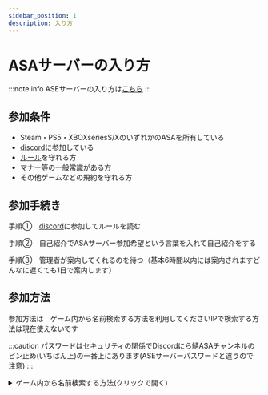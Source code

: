 ```yaml
---
sidebar_position: 1
description: 入り方
---
```


# ASAサーバーの入り方
:::note info 
ASEサーバーの入り方は[こちら](/docs/ase/join.md)
:::

## 参加条件　
- Steam・PS5・XBOXseriesS/XのいずれかのASAを所有している
- [discord](https://discord.gg/mW3jzjunhf)に参加している
- [ルール](/docs/rule)を守れる方
- マナー等の一般常識がある方
- その他ゲームなどの規約を守れる方
## 参加手続き

手順①　[discord](https://discord.gg/mW3jzjunhf)に参加してルールを読む

手順②　自己紹介でASAサーバー参加希望という言葉を入れて自己紹介をする

手順③　管理者が案内してくれるのを待つ（基本6時間以内には案内されますどんなに遅くても1日で案内します）

## 参加方法

参加方法は　ゲーム内から名前検索する方法を利用してくださいIPで検索する方法は現在使えないです

:::caution 
パスワードはセキュリティの関係でDiscordにら鯖ASAチャンネルのピン止め(いちばん上)の一番上にあります(ASEサーバーパスワードと違うので注意)
:::


<details>
  <summary>ゲーム内から名前検索する方法(クリックで開く)</summary>
  まず、ARKを起動して「join game」を押します。 
次に検索設定のチェックなどを下の画像又は表の通りにします。
　<img src="/img/join/joinASA.png" />

   設定項目                    | 値
-------------------------- | --------
ネームフィルター                        | nirasaba
マップ                                 | 全マップ
ゲームモード                            | 全モード
ソート順                                | 名前
auto favorite | チェックをつける
show password Protected Servers         | チェックをつける
セッション                     | unofficial
 

    ※パスワードはセキュリティの関係でDiscordのサーバーに関しての一番上にあります

</details>


